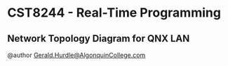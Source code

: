 
# CST8244 - Real-Time Programming

## Network Topology Diagram for QNX LAN

@author Gerald.Hurdle@AlgonquinCollege.com
